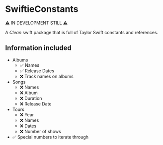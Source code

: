 # SwiftieConstants

⚠️ IN DEVELOPMENT STILL ⚠️ 

A *Clean* swift package that is full of Taylor Swift constants and references.

## Information included

- Albums
    - ✅ Names
    - ✅ Release Dates
    - ❌ Track names on albums
- Songs
    - ❌ Names
    - ❌ Album
    - ❌ Duration
    - ❌ Release Date
- Tours
    - ❌ Year
    - ❌ Names
    - ❌ Dates
    - ❌ Number of shows
- ✅ Special numbers to iterate through

